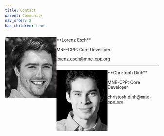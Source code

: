 ```yaml
---
title: Contact
parent: Community
nav_order: 2
has_children: true
---
```


<img align="left" src="../images/lorenz_esch.png">
**Lorenz Esch**

MNE-CPP: Core Developer

lorenz.esch@mne-cpp.org

---

<img align="left" src="../images/christoph_dinh.png">
**Christoph Dinh**

MNE-CPP: Core Developer

christoph.dinh@mne-cpp.org
